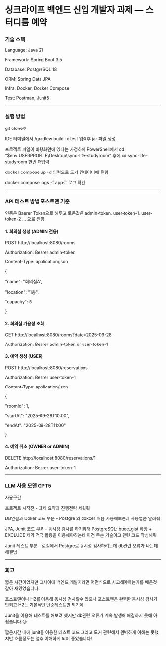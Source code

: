 # 싱크라이프 백엔드 신입 개발자 과제 — 스터디룸 예약

### 기술 스택

Language: Java 21

Framework: Spring Boot 3.5

Database: PostgreSQL 18

ORM: Spring Data JPA

Infra: Docker, Docker Compose

Test: Postman, Junit5

---

### 실행 방법

git clone후

IDE 터미널에서 /gradlew build -x test 입력후 jar 파일 생성

프로젝트 파일이 바탕화면에 있다는 가정하에 PowerShell에서  cd "$env:USERPROFILE\Desktop\sync-life-studyroom" 후에 cd sync-life-studyroom 한번 더입력

docker compose up -d 입력으로 도커 컨테이너에 올림

docker compose logs -f app로 로그 확인

---

### API 테스트 방법 포스트맨 기준

인증은 Baerer Token으로 해두고 토큰값은 admin-token, user-token-1, user-token-2 ... 으로 진행


#### 1. 회의실 생성 (ADMIN 전용)

POST http://localhost:8080/rooms

Authorization: Bearer admin-token

Content-Type: application/json

{
  
  "name": "회의실A",
  
  "location": "1층",
  
  "capacity": 5

}


#### 2. 회의실 가용성 조회

GET http://localhost:8080/rooms?date=2025-09-28

Authorization: Bearer admin-token or user-token-1


#### 3. 예약 생성 (USER)

POST http://localhost:8080/reservations

Authorization: Bearer user-token-1

Content-Type: application/json

{
  
  "roomId": 1,
  
  "startAt": "2025-09-28T10:00",
  
  "endAt": "2025-09-28T11:00"

}


#### 4. 예약 취소 (OWNER or ADMIN)

DELETE http://localhost:8080/reservations/1

Authorization: Bearer user-token-1

---

### LLM 사용 모델 GPT5

사용구간

프로젝트 시작전 - 과제 요약과 진행전략 세워줘

DB연결과 Doker 코드 부분 - Postgre 와 dokcer 처음 사용해보는데 사용법좀 알려줘 

JPA, Junit 코드 부분 - 동시성 검사를 하기위해 PostgreSQL: btree_gist 확장 + EXCLUDE 제약 적극 활용을 이용해야하는데 이건 무슨 기술이고 관련 코드 작성해줘

Junit 테스트 부분 - 로컬에서 Postgre로 동시성 검사하려는데 db관련 오류가 나는데 해결법

---

### 회고
짧은 시간이었지만 그사이에 백엔드 개발자라면 어떤식으로 사고해야하는가를 배운것 같아 재밌었습니다.

포스트맨이나 H2를 이용해 동시성 검사할수 있으나 포스트맨은 완벽한 동시성 검사가 안되고 H2는 기본적인 단순테스트만 되기에

Junit을 이용해 테스트를 해보려 했지만 db관련 오류가 계속 발생해 해결하지 못해 아쉽습니다.😢

짧은시간 내에 junit을 이용한 테스트 코드 그리고 도커 관련해서 완벽하게 이해는 못했지만 흐름정도는 얼추 이해하게 되어 좋았습니다!
